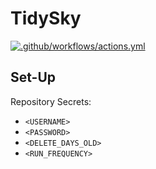 # TidySky

[![.github/workflows/actions.yml](https://github.com/joshuagladwin/tidysky/actions/workflows/actions.yml/badge.svg)](https://github.com/joshuagladwin/tidysky/actions/workflows/actions.yml)

## Set-Up

Repository Secrets:

* `<USERNAME>`
* `<PASSWORD>`
* `<DELETE_DAYS_OLD>`
* `<RUN_FREQUENCY>`
